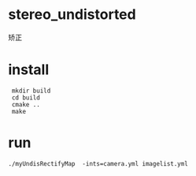 # stereo_undistorted
矫正
# install
```
 mkdir build
 cd build
 cmake ..
 make
```
# run 
```
./myUndisRectifyMap  -ints=camera.yml imagelist.yml

```
